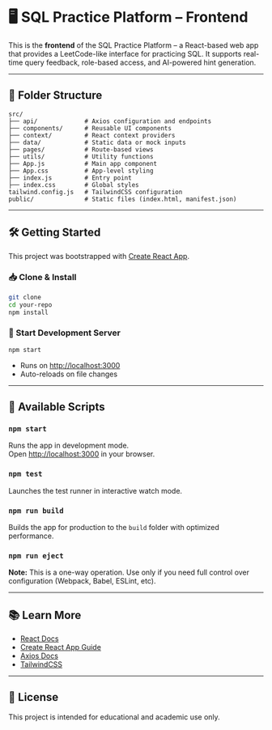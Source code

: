 # 🖥️ SQL Practice Platform – Frontend

This is the **frontend** of the SQL Practice Platform – a React-based web app that provides a LeetCode-like interface for practicing SQL. It supports real-time query feedback, role-based access, and AI-powered hint generation.


---

## 📁 Folder Structure

```
src/
├── api/             # Axios configuration and endpoints
├── components/      # Reusable UI components
├── context/         # React context providers
├── data/            # Static data or mock inputs
├── pages/           # Route-based views
├── utils/           # Utility functions
├── App.js           # Main app component
├── App.css          # App-level styling
├── index.js         # Entry point
├── index.css        # Global styles
tailwind.config.js   # TailwindCSS configuration
public/              # Static files (index.html, manifest.json)
```

---

## 🛠️ Getting Started

This project was bootstrapped with [Create React App](https://github.com/facebook/create-react-app).

### 📥 Clone & Install

```bash
git clone 
cd your-repo
npm install
```

### 🚀 Start Development Server

```bash
npm start
```

- Runs on [http://localhost:3000](http://localhost:3000)
- Auto-reloads on file changes

---

## 🧪 Available Scripts

### `npm start`

Runs the app in development mode.  
Open [http://localhost:3000](http://localhost:3000) in your browser.

### `npm test`

Launches the test runner in interactive watch mode.

### `npm run build`

Builds the app for production to the `build` folder with optimized performance.

### `npm run eject`

**Note:** This is a one-way operation. Use only if you need full control over configuration (Webpack, Babel, ESLint, etc).


---

## 📚 Learn More

- [React Docs](https://reactjs.org/)
- [Create React App Guide](https://create-react-app.dev/)
- [Axios Docs](https://axios-http.com/)
- [TailwindCSS](https://tailwindcss.com/)

---

## 📜 License

This project is intended for educational and academic use only.

